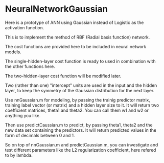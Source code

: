 # NeuralNetworkGaussian
Here is a prototype of ANN using Gaussian instead of Logistic as the activation function.

This is to implement the method of RBF (Radial basis function) network.

The cost functions are provided here to be included in neural network models.

The single-hidden-layer cost function is ready to used in combination with the other functions here.

The two-hidden-layer cost function will be modified later.

Two (rather than one) "intercept" units are used in the input and the hidden layer, to keep the symmetry of the Gaussian distribution for the next layer.

Use nnGaussian.m for modeling, by passing the trainig predictor matrix, training label vector (or matrix) and a hidden layer size to it. It will return two coefficient matrices, theta1 and theta2. You can call them w1 and w2 or anything you like.

Then use predictCaussian.m to predict, by passing theta1, theta2 and the new data set containing the predictors. It will return predicted values in the form of decimals between 0 and 1.

So on top of nnGaussian.m and predictCaussian.m, you can investigate and test different parameters like the L2 regularization coefficient, here refered to by lambda.

